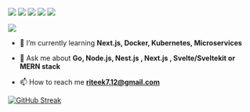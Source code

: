 [![](http://github-profile-summary-cards.vercel.app/api/cards/profile-details?username=Riteek712&theme=aura)](https://github.com/vn7n24fzkq/github-profile-summary-cards)
[![](http://github-profile-summary-cards.vercel.app/api/cards/repos-per-language?username=Riteek712&theme=aura)](https://github.com/vn7n24fzkq/github-profile-summary-cards) [![](http://github-profile-summary-cards.vercel.app/api/cards/most-commit-language?username=Riteek712&theme=aura)](https://github.com/vn7n24fzkq/github-profile-summary-cards)
[![](http://github-profile-summary-cards.vercel.app/api/cards/stats?username=Riteek712&theme=aura)](https://github.com/vn7n24fzkq/github-profile-summary-cards) [![](http://github-profile-summary-cards.vercel.app/api/cards/productive-time?username=Riteek712&theme=aura&utcOffset=8)](https://github.com/vn7n24fzkq/github-profile-summary-cards)

![](https://komarev.com/ghpvc/?username=Riteek712&style=for-the-badge&color=blue)

- 🌱 I’m currently learning **Next.js, Docker, Kubernetes, Microservices**

- 💬 Ask me about **Go, Node.js, Nest.js , Next.js , Svelte/Sveltekit or  MERN stack**

- 📫 How to reach me **riteek7.12@gmail.com**

[![GitHub Streak](https://github-readme-streak-stats.herokuapp.com?user=riteek712&theme=windows-dark&card_width=680)](https://git.io/streak-stats)
